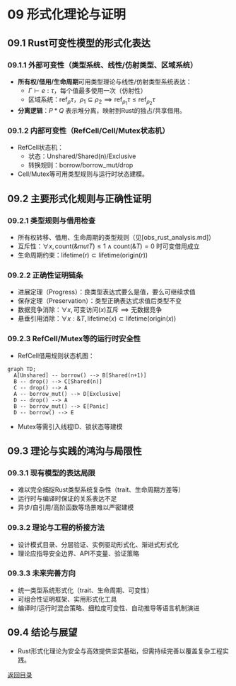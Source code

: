 # 09 形式化理论与证明

## 09.1 Rust可变性模型的形式化表达

### 09.1.1 外部可变性（类型系统、线性/仿射类型、区域系统）

- **所有权/借用/生命周期**可用类型理论与线性/仿射类型系统表达：
  - $\Gamma \vdash e : \tau$，每个值最多使用一次（仿射性）
  - 区域系统：$\text{ref}_{\rho} \tau$，$\rho_1 \subseteq \rho_2 \implies \text{ref}_{\rho_1} \tau \leq \text{ref}_{\rho_2} \tau$
- **分离逻辑**：$P * Q$ 表示堆分离，映射到Rust的独占/共享借用。

### 09.1.2 内部可变性（RefCell/Cell/Mutex状态机）

- RefCell状态机：
  - 状态：Unshared/Shared(n)/Exclusive
  - 转换规则：borrow/borrow_mut/drop
- Cell/Mutex等可用类型规则与运行时状态建模。

## 09.2 主要形式化规则与正确性证明

### 09.2.1 类型规则与借用检查

- 所有权转移、借用、生命周期的类型规则（见[obs_rust_analysis.md]）
- 互斥性：$\forall x, \text{count}(\&mut T) \leq 1 \land \text{count}(\&T) = 0$ 时可变借用成立
- 生命周期约束：$\text{lifetime}(r) \subset \text{lifetime}(\text{origin}(r))$

### 09.2.2 正确性证明链条

- 进展定理（Progress）：良类型表达式要么是值，要么可继续求值
- 保存定理（Preservation）：类型正确表达式求值后类型不变
- 数据竞争消除：$\forall x, \text{可变访问}(x) \text{互斥} \implies \text{无数据竞争}$
- 悬垂引用消除：$\forall x: \&T, \text{lifetime}(x) \subset \text{lifetime}(\text{origin}(x))$

### 09.2.3 RefCell/Mutex等的运行时安全性

- RefCell借用规则状态机图：

```mermaid
graph TD;
  A[Unshared] -- borrow() --> B[Shared(n+1)]
  B -- drop() --> C[Shared(n)]
  C -- drop() --> A
  A -- borrow_mut() --> D[Exclusive]
  D -- drop() --> A
  B -- borrow_mut() --> E[Panic]
  D -- borrow() --> E
```

- Mutex等需引入线程ID、锁状态等建模

## 09.3 理论与实践的鸿沟与局限性

### 09.3.1 现有模型的表达局限

- 难以完全捕捉Rust类型系统复杂性（trait、生命周期方差等）
- 运行时与编译时保证的关系表达不足
- 异步/自引用/高阶函数等场景难以严密建模

### 09.3.2 理论与工程的桥接方法

- 设计模式目录、分层验证、实例驱动形式化、渐进式形式化
- 理论应指导安全边界、API不变量、验证策略

### 09.3.3 未来完善方向

- 统一类型系统形式化（trait、生命周期、可变性）
- 可组合性证明框架、实用形式化工具
- 编译时/运行时混合策略、细粒度可变性、自动推导等语言机制演进

## 09.4 结论与展望

- Rust形式化理论为安全与高效提供坚实基础，但需持续完善以覆盖复杂工程实践。

[返回目录](./_index.md)
